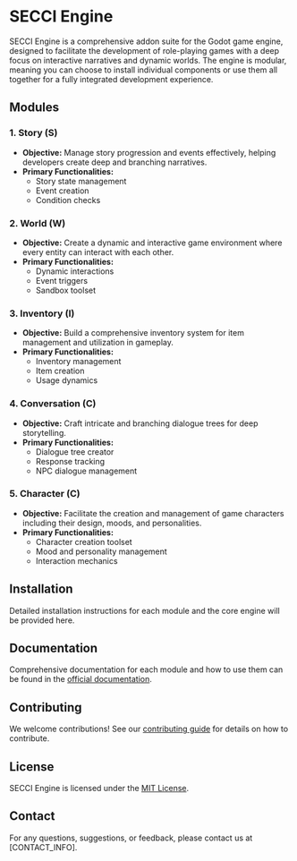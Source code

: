 # SECCI Engine

SECCI Engine is a comprehensive addon suite for the Godot game engine, designed to facilitate the development of role-playing games with a deep focus on interactive narratives and dynamic worlds. The engine is modular, meaning you can choose to install individual components or use them all together for a fully integrated development experience.

## Modules

### 1. **Story (S)**

- **Objective:** Manage story progression and events effectively, helping developers create deep and branching narratives.
- **Primary Functionalities:**
  - Story state management
  - Event creation
  - Condition checks

### 2. **World (W)**

- **Objective:** Create a dynamic and interactive game environment where every entity can interact with each other.
- **Primary Functionalities:**
  - Dynamic interactions
  - Event triggers
  - Sandbox toolset

### 3. **Inventory (I)**

- **Objective:** Build a comprehensive inventory system for item management and utilization in gameplay.
- **Primary Functionalities:**
  - Inventory management
  - Item creation
  - Usage dynamics

### 4. **Conversation (C)**

- **Objective:** Craft intricate and branching dialogue trees for deep storytelling.
- **Primary Functionalities:**
  - Dialogue tree creator
  - Response tracking
  - NPC dialogue management

### 5. **Character (C)**

- **Objective:** Facilitate the creation and management of game characters including their design, moods, and personalities.
- **Primary Functionalities:**
  - Character creation toolset
  - Mood and personality management
  - Interaction mechanics

## Installation

Detailed installation instructions for each module and the core engine will be provided here.

## Documentation

Comprehensive documentation for each module and how to use them can be found in the [official documentation](LINK_TO_DOCUMENTATION).

## Contributing

We welcome contributions! See our [contributing guide](LINK_TO_CONTRIBUTING_GUIDE) for details on how to contribute.

## License

SECCI Engine is licensed under the [MIT License](LINK_TO_LICENSE).

## Contact

For any questions, suggestions, or feedback, please contact us at [CONTACT_INFO].

